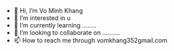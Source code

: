 - 👋 Hi, I’m Vo Minh Khang
- 👀 I’m interested in u
- 🌱 I’m currently learning ........
- 💞️ I’m looking to collaborate on ..........
- 📫 How to reach me through vomkhang352gmail.com

<!---
leaser362/leaser362 is a ✨ special ✨ repository because its `README.md` (this file) appears on your GitHub profile.
You can click the Preview link to take a look at your changes.
--->

